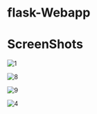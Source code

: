 # flask-Webapp

# ScreenShots

![1](https://user-images.githubusercontent.com/46990584/51663297-57ee1e00-1fdc-11e9-8d3d-cc5bf0f00756.JPG)

![8](https://user-images.githubusercontent.com/46990584/51663299-5d4b6880-1fdc-11e9-930a-45c6a053b838.JPG)

![9](https://user-images.githubusercontent.com/46990584/51663300-5de3ff00-1fdc-11e9-8894-92ccd82e6841.JPG)

![4](https://user-images.githubusercontent.com/46990584/51663418-c632e080-1fdc-11e9-8dec-13f0c14494f6.JPG)

